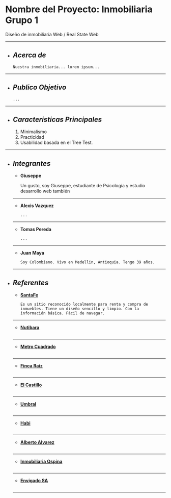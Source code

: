 # Nombre del Proyecto: Inmobiliaria Grupo 1
Diseño de inmobiliaria Web  / Real State Web
___

+ ## ___Acerca de___
    ```
    Nuestra inmobiliaria... lorem ipsum...
___

+ ## ___Publico Objetivo___
    ```
    ...
___

+ ## ___Caracteristicas Principales___
    1. Minimalismo
    2. Practicidad
    3. Usabilidad basada en el Tree Test.
___

+ ## ___Integrantes___

   - __Giuseppe__

        Un gusto, soy Giuseppe, estudiante de Psicología y estudio desarrollo web también 
    ___

   - __Alexis Vazquez__

        ```
        ...
    ___

    - __Tomas Pereda__

        ```
        ...
    ___

    - __Juan Maya__

        ```
        Soy Colombiano. Vivo en Medellin, Antioquia. Tengo 39 años.
    ___

+ ## ___Referentes___

    - __[SantaFe](https://www.arrendamientossantafe.com/)__
        ```
        Es un sitio reconocido localmente para renta y compra de inmuebles. Tiene un diseño sencillo y limpio. Con la información básica. Fácil de navegar.
    ___

    - __[Nutibara](https://anutibara.com/)__
        ```
    ___
    - __[Metro Cuadrado](https://www.metrocuadrado.com/)__
        ```
    ___
    - __[Finca Raiz](https://www.fincaraiz.com.co/)__
        ```
    ___
    - __[El Castillo](https://www.arrendamientoselcastillo.com.co/)__
        ```
    ___
    - __[Umbral](https://arrendamientosumbral.co/)__
        ```
    ___
    - __[Habi](https://habi.co/)__
        ```
    ___
    - __[Alberto Alvarez](https://albertoalvarez.com/)__
        ```
    ___
    - __[Inmobiliaria Ospina](https://www.inmobiliariaospina.com/)__
        ```
    ___
    - __[Envigado SA](https://www.arrendamientosenvigadosa.com/)__
        ```
    ___




















